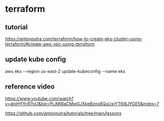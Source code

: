 # terraform

## tutorial
https://antonputra.com/terraform/how-to-create-eks-cluster-using-terraform/#create-aws-vpc-using-terraform

## update kube config
aws eks --region us-east-2 update-kubeconfig --name eks

## reference video
https://www.youtube.com/watch?v=aIpHYYcR7oU&list=PLiMWaCMwGJXkeBzos8QuUxiYT6j8JYGE5&index=7


https://github.com/antonputra/tutorials/tree/main/lessons


